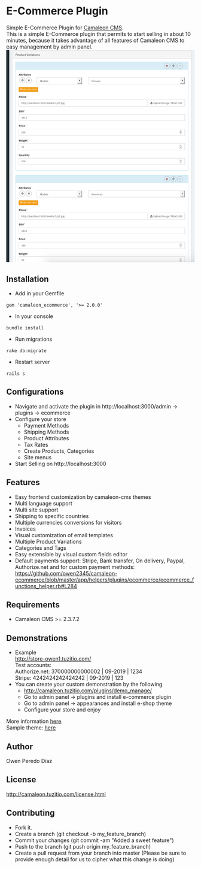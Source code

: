 # E-Commerce Plugin
Simple E-Commerce Plugin for [Camaleon CMS](http://camaleon.tuzitio.com).   
This is a simple E-Commerce plugin that permits to start selling in about 10 minutes, because it takes advantage of all features of Camaleon CMS to easy management by admin panel.
![](screenshot.png)
## Installation
* Add in your Gemfile
```
gem 'camaleon_ecommerce', '>= 2.0.0'
```
* In your console
```
bundle install
```
* Run migrations
```
rake db:migrate
``` 
* Restart server
```
rails s
```
## Configurations
* Navigate and activate the plugin in http://localhost:3000/admin -> plugins -> ecommerce
* Configure your store
  - Payment Methods
  - Shipping Methods
  - Product Attributes
  - Tax Rates
  - Create Products, Categories
  - Site menus
* Start Selling on http://localhost:3000

## Features
* Easy frontend customization by camaleon-cms themes
* Multi language support
* Multi site support
* Shipping to specific countries
* Multiple currencies conversions for visitors
* Invoices
* Visual customization of email templates
* Multiple Product Variations
* Categories and Tags
* Easy extensible by visual custom fields editor
* Default payments support: Stripe, Bank transfer, On delivery, Paypal, Authorize.net and for custom payment methods:
https://github.com/owen2345/camaleon-ecommerce/blob/master/app/helpers/plugins/ecommerce/ecommerce_functions_helper.rb#L284
  

## Requirements
* Camaleon CMS >= 2.3.7.2

## Demonstrations
* Example   
  http://store-owen1.tuzitio.com/   
  Test accounts:   
  Authorize.net: 370000000000002 | 09-2019 | 1234   
  Stripe: 4242424242424242 | 09-2019 | 123
* You can create your custom demonstration by the following
  - http://camaleon.tuzitio.com/plugins/demo_manage/
  - Go to admin panel -> plugins and install e-commerce plugin
  - Go to admin panel -> appearances and install e-shop theme
  - Configure your store and enjoy

More information [here](http://camaleon.tuzitio.com/store/plugins/6).   
Sample theme: [here](https://github.com/owen2345/cama-ecommerce-theme)

## Author
Owen Peredo Diaz

## License
http://camaleon.tuzitio.com/license.html

## Contributing
* Fork it.
* Create a branch (git checkout -b my_feature_branch)
* Commit your changes (git commit -am "Added a sweet feature")
* Push to the branch (git push origin my_feature_branch)
* Create a pull request from your branch into master (Please be sure to provide enough detail for us to cipher what this change is doing)
